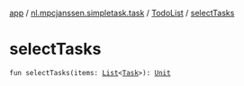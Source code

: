 [app](../../index.md) / [nl.mpcjanssen.simpletask.task](../index.md) / [TodoList](index.md) / [selectTasks](.)

# selectTasks

`fun selectTasks(items: `[`List`](https://kotlinlang.org/api/latest/jvm/stdlib/kotlin.collections/-list/index.html)`<`[`Task`](../-task/index.md)`>): `[`Unit`](https://kotlinlang.org/api/latest/jvm/stdlib/kotlin/-unit/index.html)